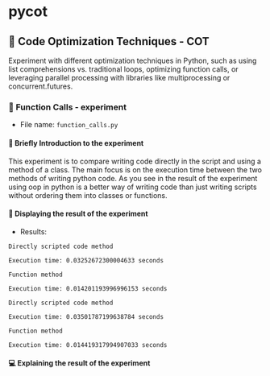# pycot

## 🚀 Code Optimization Techniques - COT
Experiment with different optimization techniques in Python, such as using list comprehensions vs. traditional loops, optimizing function calls, or leveraging parallel processing with libraries like multiprocessing or concurrent.futures.


### 🧪 Function Calls - experiment 

* File name: `function_calls.py`

#### 📝 Briefly Introduction to the experiment

This experiment is to compare writing code directly in the script and using a method of a class. The main focus is on the execution time between the two methods of writing python code. As you see in the result of the experiment using oop in python is a better way of writing code than just writing scripts without ordering them into classes or functions.

#### 🔎 Displaying the result of the experiment

* Results:

```text
Directly scripted code method

Execution time: 0.03252672300004633 seconds

Function method

Execution time: 0.014201193996996153 seconds
```
```text
Directly scripted code method

Execution time: 0.03501787199638784 seconds

Function method

Execution time: 0.014419317994907033 seconds
```

#### 💻 Explaining the result of the experiment
